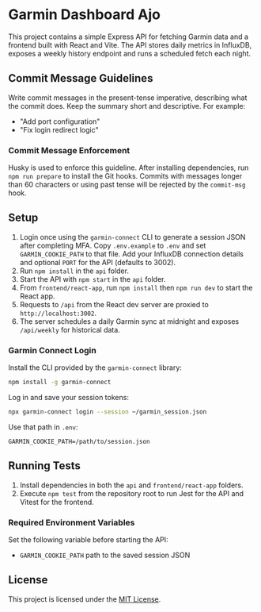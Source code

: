 # Garmin Dashboard Ajo

This project contains a simple Express API for fetching Garmin data and a frontend built with React and Vite. The API stores daily metrics in InfluxDB, exposes a weekly history endpoint and runs a scheduled fetch each night.

## Commit Message Guidelines

Write commit messages in the present-tense imperative, describing what the commit does. Keep the summary short and descriptive. For example:

- "Add port configuration"
- "Fix login redirect logic"

### Commit Message Enforcement

Husky is used to enforce this guideline. After installing dependencies, run
`npm run prepare` to install the Git hooks. Commits with messages longer than
60 characters or using past tense will be rejected by the `commit-msg` hook.

## Setup

1. Login once using the `garmin-connect` CLI to generate a session JSON after completing MFA. Copy `.env.example` to `.env` and set `GARMIN_COOKIE_PATH` to that file. Add your InfluxDB connection details and optional `PORT` for the API (defaults to 3002).
2. Run `npm install` in the `api` folder.
3. Start the API with `npm start` in the `api` folder.
4. From `frontend/react-app`, run `npm install` then `npm run dev` to start the React app.
5. Requests to `/api` from the React dev server are proxied to `http://localhost:3002`.
6. The server schedules a daily Garmin sync at midnight and exposes `/api/weekly` for historical data.

### Garmin Connect Login

Install the CLI provided by the `garmin-connect` library:

```bash
npm install -g garmin-connect
```

Log in and save your session tokens:

```bash
npx garmin-connect login --session ~/garmin_session.json
```

Use that path in `.env`:

```env
GARMIN_COOKIE_PATH=/path/to/session.json
```

## Running Tests

1. Install dependencies in both the `api` and `frontend/react-app` folders.
2. Execute `npm test` from the repository root to run Jest for the API and Vitest for the frontend.


### Required Environment Variables

Set the following variable before starting the API:

- `GARMIN_COOKIE_PATH` path to the saved session JSON

## License

This project is licensed under the [MIT License](LICENSE).


